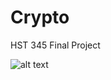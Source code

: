 # Crypto
HST 345 Final Project 

![alt text](https://user-images.githubusercontent.com/29359882/34324682-5df6f86a-e849-11e7-99df-d35335dadd57.png)
